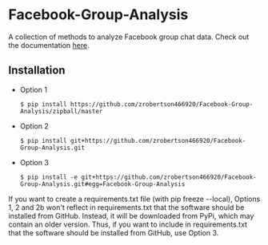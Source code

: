 Facebook-Group-Analysis
======

A collection of methods to analyze Facebook group chat data. Check out the documentation [here](https://facebook-group-analysis.readthedocs.io/en/latest/).

Installation
------------

* Option 1


    ```
    $ pip install https://github.com/zrobertson466920/Facebook-Group-Analysis/zipball/master
    ```

* Option 2

    ```
    $ pip install git+https://github.com/zrobertson466920/Facebook-Group-Analysis.git
    ```
    
* Option 3

    ```
    $ pip install -e git+https://github.com/zrobertson466920/Facebook-Group-Analysis.git#egg=Facebook-Group-Analysis
    ```

If you want to create a requirements.txt file (with pip freeze --local), Options 1, 2 and 2b won't reflect in requirements.txt that the software should be installed from GitHub. Instead, it will be downloaded from PyPi, which may contain an older version. Thus, if you want to include in requirements.txt that the software should be installed from GitHub, use Option 3.
 
